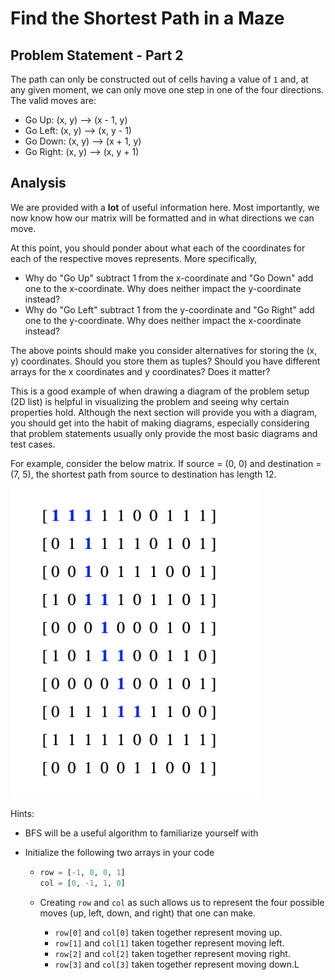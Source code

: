 # Find the Shortest Path in a Maze

## Problem Statement - Part 2

The path can only be constructed out of cells having a value of `1` and, at any given moment, we can only move one step in one of the four directions. The valid moves are:

* Go Up: (x, y) --> (x - 1, y)
* Go Left: (x, y) --> (x, y - 1)
* Go Down: (x, y) --> (x + 1, y)
* Go Right: (x, y) --> (x, y + 1)

## Analysis

We are provided with a **lot** of useful information here. Most importantly, we now know how our matrix will be formatted and in what directions we can move.

At this point, you should ponder about what each of the coordinates for each of the respective moves represents. More specifically,

* Why do "Go Up" subtract 1 from the x-coordinate and "Go Down" add one to the x-coordinate. Why does neither impact the y-coordinate instead?
* Why do "Go Left" subtract 1 from the y-coordinate and "Go Right" add one to the y-coordinate. Why does neither impact the x-coordinate instead?

The above points should make you consider alternatives for storing the (x, y) coordinates. Should you store them as tuples? Should you have different arrays for the x coordinates and y coordinates? Does it matter?

This is a good example of when drawing a diagram of the problem setup (2D list) is helpful in visualizing the problem and seeing why certain properties hold. Although the next section will provide you with a diagram, you should get into the habit of making diagrams, especially considering that problem statements usually only provide the most basic diagrams and test cases. 

For example, consider the below matrix. If source = (0, 0) and destination = (7, 5), the shortest path from source to destination has length 12.

<img src = "../../Images/BFS_Maze.jpg" width = "400px"> 

Hints:

* BFS will be a useful algorithm to familiarize yourself with

* Initialize the following two arrays in your code

  * ```python
    row = [-1, 0, 0, 1]
    col = [0, -1, 1, 0]
    ```

  * Creating `row` and `col` as such allows us to represent the four possible moves (up, left, down, and right) that one can make.

    * `row[0]` and `col[0]` taken together represent moving up.
    * `row[1]` and `col[1]` taken together represent moving left.
    * `row[2]` and `col[2]` taken together represent moving right.
    * `row[3]` and `col[3]` taken together represent moving down.L